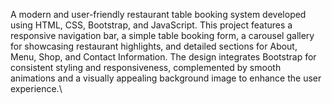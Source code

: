 A modern and user-friendly restaurant table booking system developed using HTML, CSS, Bootstrap, and JavaScript. This project features a responsive navigation bar, a simple table booking form, a carousel gallery for showcasing restaurant highlights, and detailed sections for About, Menu, Shop, and Contact Information. The design integrates Bootstrap for consistent styling and responsiveness, complemented by smooth animations and a visually appealing background image to enhance the user experience.\
